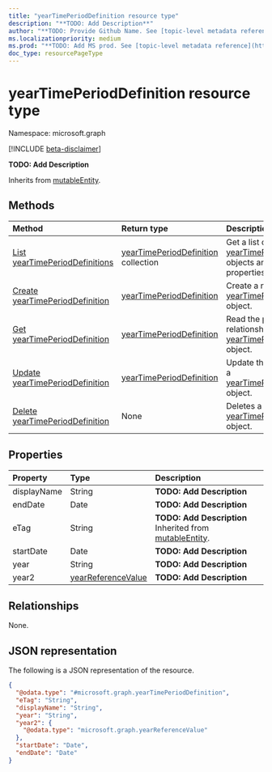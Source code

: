 ```yaml
---
title: "yearTimePeriodDefinition resource type"
description: "**TODO: Add Description**"
author: "**TODO: Provide Github Name. See [topic-level metadata reference](https://msgo.azurewebsites.net/add/document/guidelines/metadata.html#topic-level-metadata)**"
ms.localizationpriority: medium
ms.prod: "**TODO: Add MS prod. See [topic-level metadata reference](https://msgo.azurewebsites.net/add/document/guidelines/metadata.html#topic-level-metadata)**"
doc_type: resourcePageType
---
```


# yearTimePeriodDefinition resource type

Namespace: microsoft.graph

[!INCLUDE [beta-disclaimer](../../includes/beta-disclaimer.md)]

**TODO: Add Description**


Inherits from [mutableEntity](../resources/mutableentity.md).

## Methods
|Method|Return type|Description|
|:---|:---|:---|
|[List yearTimePeriodDefinitions](../api/yeartimeperioddefinition-list.md)|[yearTimePeriodDefinition](../resources/yeartimeperioddefinition.md) collection|Get a list of the [yearTimePeriodDefinition](../resources/yeartimeperioddefinition.md) objects and their properties.|
|[Create yearTimePeriodDefinition](../api/industrydatahub-post-years.md)|[yearTimePeriodDefinition](../resources/yeartimeperioddefinition.md)|Create a new [yearTimePeriodDefinition](../resources/yeartimeperioddefinition.md) object.|
|[Get yearTimePeriodDefinition](../api/yeartimeperioddefinition-get.md)|[yearTimePeriodDefinition](../resources/yeartimeperioddefinition.md)|Read the properties and relationships of a [yearTimePeriodDefinition](../resources/yeartimeperioddefinition.md) object.|
|[Update yearTimePeriodDefinition](../api/yeartimeperioddefinition-update.md)|[yearTimePeriodDefinition](../resources/yeartimeperioddefinition.md)|Update the properties of a [yearTimePeriodDefinition](../resources/yeartimeperioddefinition.md) object.|
|[Delete yearTimePeriodDefinition](../api/yeartimeperioddefinition-delete.md)|None|Deletes a [yearTimePeriodDefinition](../resources/yeartimeperioddefinition.md) object.|

## Properties
|Property|Type|Description|
|:---|:---|:---|
|displayName|String|**TODO: Add Description**|
|endDate|Date|**TODO: Add Description**|
|eTag|String|**TODO: Add Description** Inherited from [mutableEntity](../resources/mutableentity.md).|
|startDate|Date|**TODO: Add Description**|
|year|String|**TODO: Add Description**|
|year2|[yearReferenceValue](../resources/yearreferencevalue.md)|**TODO: Add Description**|

## Relationships
None.

## JSON representation
The following is a JSON representation of the resource.
<!-- {
  "blockType": "resource",
  "keyProperty": "id",
  "@odata.type": "microsoft.graph.yearTimePeriodDefinition",
  "baseType": "microsoft.industryData.mutableEntity",
  "openType": false
}
-->
``` json
{
  "@odata.type": "#microsoft.graph.yearTimePeriodDefinition",
  "eTag": "String",
  "displayName": "String",
  "year": "String",
  "year2": {
    "@odata.type": "microsoft.graph.yearReferenceValue"
  },
  "startDate": "Date",
  "endDate": "Date"
}
```

